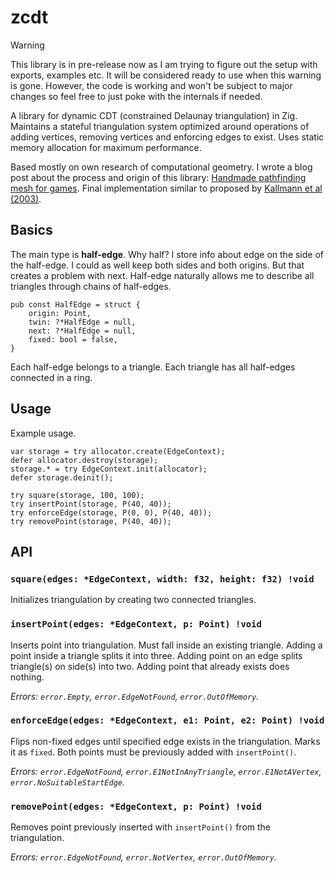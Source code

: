 # zcdt

> [!WARNING]
> This library is in pre-release now as I am trying to figure out the setup with exports, examples etc. It will be considered ready to use when this warning is gone. However, the code is working and won't be subject to major changes so feel free to just poke with the internals if needed.

A library for dynamic CDT (constrained Delaunay triangulation) in Zig. Maintains a stateful triangulation system optimized around operations of adding vertices, removing vertices and enforcing edges to exist. Uses static memory allocation for maximum performance.

Based mostly on own research of computational geometry. I wrote a blog post about the process and origin of this library: [Handmade pathfinding mesh for games](https://tchayen.com/handmade-pathfinding-mesh-for-games). Final implementation similar to proposed by [Kallmann et al (2003)](https://infoscience.epfl.ch/server/api/core/bitstreams/7d6df859-c6df-42bd-935f-84f75380054b/content).

## Basics

The main type is **half-edge**. Why half? I store info about edge on the side of the half-edge. I could as well keep both sides and both origins. But that creates a problem with next. Half-edge naturally allows me to describe all triangles through chains of half-edges.

```zig
pub const HalfEdge = struct {
    origin: Point,
    twin: ?*HalfEdge = null,
    next: ?*HalfEdge = null,
    fixed: bool = false,
}
```

Each half-edge belongs to a triangle. Each triangle has all half-edges connected in a ring.

## Usage

Example usage.

```zig
var storage = try allocator.create(EdgeContext);
defer allocator.destroy(storage);
storage.* = try EdgeContext.init(allocator);
defer storage.deinit();

try square(storage, 100, 100);
try insertPoint(storage, P(40, 40));
try enforceEdge(storage, P(0, 0), P(40, 40));
try removePoint(storage, P(40, 40));
```

## API

### `square(edges: *EdgeContext, width: f32, height: f32) !void`

Initializes triangulation by creating two connected triangles.

### `insertPoint(edges: *EdgeContext, p: Point) !void`

Inserts point into triangulation. Must fall inside an existing triangle. Adding a point inside a triangle splits it into three. Adding point on an edge splits triangle(s) on side(s) into two. Adding point that already exists does nothing.

_Errors: `error.Empty`, `error.EdgeNotFound`, `error.OutOfMemory`._

### `enforceEdge(edges: *EdgeContext, e1: Point, e2: Point) !void`

Flips non-fixed edges until specified edge exists in the triangulation. Marks it as `fixed`. Both points must be previously added with `insertPoint()`.

_Errors: `error.EdgeNotFound`, `error.E1NotInAnyTriangle`, `error.E1NotAVertex`, `error.NoSuitableStartEdge`._

### `removePoint(edges: *EdgeContext, p: Point) !void`

Removes point previously inserted with `insertPoint()` from the triangulation.

_Errors: `error.EdgeNotFound`, `error.NotVertex`, `error.OutOfMemory`._

